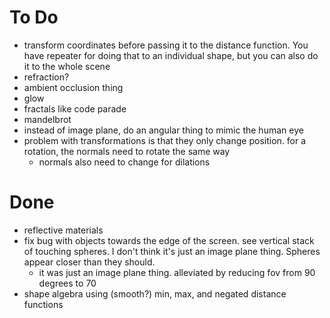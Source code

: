 # To Do
* transform coordinates before passing it to the distance function. You have repeater for doing that to an individual shape, but you can also do it to the whole scene
* refraction?
* ambient occlusion thing
* glow
* fractals like code parade
* mandelbrot
* instead of image plane, do an angular thing to mimic the human eye
* problem with transformations is that they only change position. for a rotation, the normals need to rotate the same way
  * normals also need to change for dilations

# Done
* reflective materials
* fix bug with objects towards the edge of the screen. see vertical stack of touching spheres. I don't think it's just an image plane thing. Spheres appear closer than they should.
  * it was just an image plane thing. alleviated by reducing fov from 90 degrees to 70
* shape algebra using (smooth?) min, max, and negated distance functions
